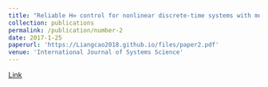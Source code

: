 ```yaml
---
title: "Reliable H∞ control for nonlinear discrete-time systems with multiple intermittent faults in sensors or actuators"
collection: publications
permalink: /publication/number-2
date: 2017-1-25
paperurl: 'https://Liangcao2018.github.io/files/paper2.pdf'
venue: 'International Journal of Systems Science'
---
```

[Link](https://www.tandfonline.com/doi/abs/10.1080/00207721.2016.1179819)